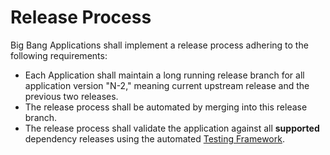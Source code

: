 # Release Process

Big Bang Applications shall implement a release process adhering to the following requirements:

* Each Application shall maintain a long running release branch for all application version "N-2," meaning current upstream release and the previous two releases.
* The release process shall be automated by merging into this release branch.
* The release process shall validate the application against all **supported** dependency releases using the automated [Testing Framework](testing.md).
